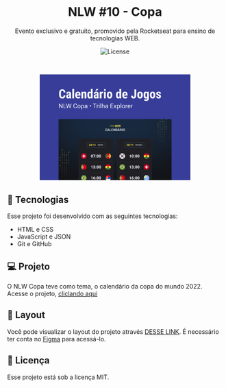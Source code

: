 <h1 align="center"> NLW #10 - Copa </h1>

<p align="center">
Evento exclusivo e gratuito, promovido pela Rocketseat para ensino de tecnologias WEB.
</p>

<p align="center">
  <img alt="License" src="https://img.shields.io/static/v1?label=license&message=MIT&color=49AA26&labelColor=000000">
</p>

<br>

<p align="center">
  <img alt="nlw-copa" src=".github/preview.png" width="70%">
</p>

## 🚀 Tecnologias

Esse projeto foi desenvolvido com as seguintes tecnologias:

- HTML e CSS
- JavaScript e JSON
- Git e GitHub

## 💻 Projeto

O NLW Copa teve como tema, o calendário da copa do mundo 2022.
Acesse o projeto, [cliclando aqui](https://kyochi7.github.io/nlw-copa/) 

## 🔖 Layout

Você pode visualizar o layout do projeto através [DESSE LINK](https://www.figma.com/file/n0lr7tH3JYkpq52P3l0G6G/Calend%C3%A1rio-de-Jogos-(Community)?node-id=0%3A1). É necessário ter conta no [Figma](https://figma.com) para acessá-lo.

## 📎 Licença

Esse projeto está sob a licença MIT.

